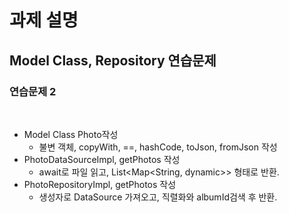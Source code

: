 # 과제 설명

## Model Class, Repository 연습문제

### 연습문제 2

<br>

- Model Class Photo작성
    - 불변 객체, copyWith, ==, hashCode, toJson, fromJson 작성
- PhotoDataSourceImpl, getPhotos 작성
    - await로 파일 읽고, List<Map<String, dynamic>> 형태로 반환.
- PhotoRepositoryImpl, getPhotos 작성
    - 생성자로 DataSource 가져오고, 직렬화와 albumId검색 후 반환.